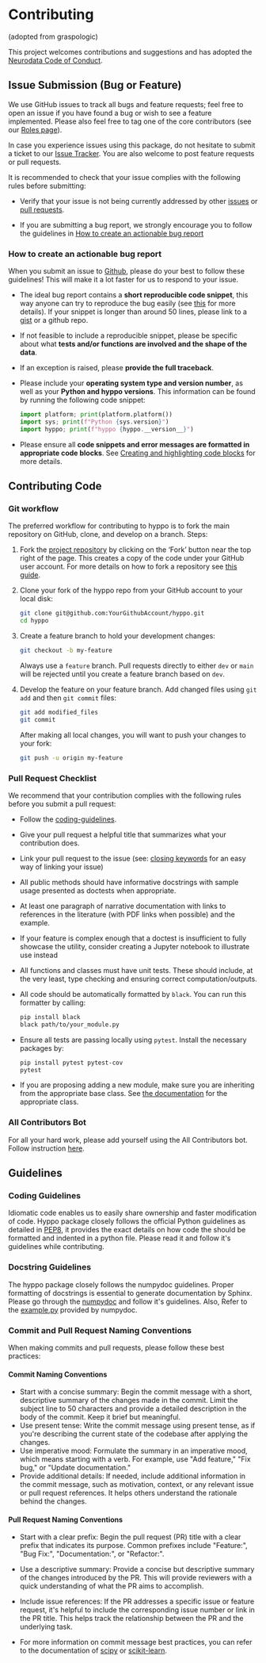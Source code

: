 # Contributing

(adopted from graspologic)

This project welcomes contributions and suggestions and has adopted the [Neurodata Code of Conduct](https://neurodata.io/about/codeofconduct/).

## Issue Submission (Bug or Feature)

We use GitHub issues to track all bugs and feature requests; feel free to open an issue if you have found a bug or wish
to see a feature implemented. Please also feel free to tag one of the core
contributors (see our [Roles page](https://github.com/neurodata/hyppo/blob/main/ROLES.md)).

In case you experience issues using this package, do not hesitate to submit a ticket to our
[Issue Tracker](https://github.com/neurodata/hyppo/issues).  You are also welcome to post feature requests or pull
requests.

It is recommended to check that your issue complies with the following rules before submitting:

- Verify that your issue is not being currently addressed by other
  [issues](https://github.com/neurodata/hyppo/issues) or
  [pull requests](https://github.com/neurodata/hyppo/pulls).

- If you are submitting a bug report, we strongly encourage you to follow the guidelines in
  [How to create an actionable bug report](#how-to-create-an-actionable-bug-report)

### How to create an actionable bug report

When you submit an issue to [Github](https://github.com/neurodata/hyppo/issues), please do your best to
follow these guidelines! This will make it a lot faster for us to respond to your issue.

- The ideal bug report contains a **short reproducible code snippet**, this way
  anyone can try to reproduce the bug easily (see [this](https://stackoverflow.com/help/mcve) for more details).
  If your snippet is longer than around 50 lines, please link to a [gist](https://gist.github.com) or a github repo.

- If not feasible to include a reproducible snippet, please be specific about
  what **tests and/or functions are involved and the shape of the data**.

- If an exception is raised, please **provide the full traceback**.

- Please include your **operating system type and version number**, as well as
  your **Python and hyppo versions**. This information
  can be found by running the following code snippet:

    ```python
    import platform; print(platform.platform())
    import sys; print(f"Python {sys.version}")
    import hyppo; print(f"hyppo {hyppo.__version__}")
    ```

- Please ensure all **code snippets and error messages are formatted in
  appropriate code blocks**.  See
  [Creating and highlighting code blocks](https://help.github.com/articles/creating-and-highlighting-code-blocks)
  for more details.

## Contributing Code

### Git workflow

The preferred workflow for contributing to hyppo is to fork the main repository on GitHub, clone, and develop on a
branch. Steps:

1. Fork the [project repository](https://github.com/neurodata/hyppo) by clicking on the ‘Fork’ button near the top
   right of the page. This creates a copy of the code under your GitHub user account. For more details on how to
   fork a repository see [this guide](https://help.github.com/articles/fork-a-repo/).

2. Clone your fork of the hyppo repo from your GitHub account to your local disk:

   ```sh
   git clone git@github.com:YourGithubAccount/hyppo.git
   cd hyppo
   ```

3. Create a feature branch to hold your development changes:

   ```sh
   git checkout -b my-feature
   ```

   Always use a `feature` branch. Pull requests directly to either `dev` or `main` will be rejected
   until you create a feature branch based on `dev`.

4. Develop the feature on your feature branch. Add changed files using `git add` and then `git commit` files:

   ```sh
   git add modified_files
   git commit
   ```

   After making all local changes, you will want to push your changes to your fork:

   ```sh
   git push -u origin my-feature
   ```

### Pull Request Checklist

We recommend that your contribution complies with the following rules before you submit a pull request:

- Follow the [coding-guidelines](#guidelines).
- Give your pull request a helpful title that summarizes what your contribution does.
- Link your pull request to the issue (see:
  [closing keywords](https://docs.github.com/en/github/managing-your-work-on-github/linking-a-pull-request-to-an-issue)
  for an easy way of linking your issue)
- All public methods should have informative docstrings with sample usage presented as doctests when appropriate.
- At least one paragraph of narrative documentation with links to references in the literature (with PDF links when
  possible) and the example.
- If your feature is complex enough that a doctest is insufficient to fully showcase the utility, consider creating a
  Jupyter notebook to illustrate use instead
- All functions and classes must have unit tests. These should include, at the very least, type checking and ensuring
  correct computation/outputs.
- All code should be automatically formatted by `black`. You can run this formatter by calling:

  ```sh
  pip install black
  black path/to/your_module.py
  ```

- Ensure all tests are passing locally using `pytest`. Install the necessary
  packages by:

  ```sh
  pip install pytest pytest-cov
  pytest
  ```

- If you are proposing adding a new module, make sure you are inheriting from the appropriate base class. See
  [the documentation](https://hyppo.neurodata.io/api/index.html#base-classes) for the appropriate class.

### All Contributors Bot

For all your hard work, please add yourself using the All Contributors bot. Follow instruction [here](https://allcontributors.org/docs/en/bot/usage).

## Guidelines

### Coding Guidelines

Idiomatic code enables us to easily share ownership and faster modification of code. Hyppo package closely follows the official
Python guidelines as detailed in [PEP8](https://www.python.org/dev/peps/pep-0008/), it provides the exact details on how code the should be formatted and indented in a python file. Please read it and follow it's guidelines while contributing.

### Docstring Guidelines

The hyppo package closely follows the numpydoc guidelines. Proper formatting of docstrings is essential to generate documentation by Sphinx. Please go through the [numpydoc](https://numpydoc.readthedocs.io/en/latest/format.html#overview) and follow it's guidelines. Also, Refer to the [example.py](https://numpydoc.readthedocs.io/en/latest/example.html#example) provided by numpydoc.

### Commit and Pull Request Naming Conventions
When making commits and pull requests, please follow these best practices:

#### Commit Naming Conventions

- Start with a concise summary: Begin the commit message with a short, descriptive summary of the changes made in the commit. Limit the subject line to 50 characters and provide a detailed description in the body of the commit. Keep it brief but meaningful.
- Use present tense: Write the commit message using present tense, as if you're describing the current state of the codebase after applying the changes.
- Use imperative mood: Formulate the summary in an imperative mood, which means starting with a verb. For example, use "Add feature," "Fix bug," or "Update documentation."
- Provide additional details: If needed, include additional information in the commit message, such as motivation, context, or any relevant issue or pull request references. It helps others understand the rationale behind the changes.

#### Pull Request Naming Conventions

- Start with a clear prefix: Begin the pull request (PR) title with a clear prefix that indicates its purpose. Common prefixes include "Feature:", "Bug Fix:", "Documentation:", or "Refactor:".
- Use a descriptive summary: Provide a concise but descriptive summary of the changes introduced by the PR. This will provide reviewers with a quick understanding of what the PR aims to accomplish.
- Include issue references: If the PR addresses a specific issue or feature request, it's helpful to include the corresponding issue number or link in the PR title. This helps track the relationship between the PR and the underlying task.


- For more information on commit message best practices, you can refer to the documentation of [scipy](https://pypi.org/project/Scripy/) or [scikit-learn](https://scikit-learn.org/stable/). 
